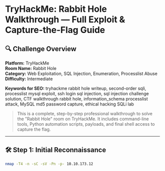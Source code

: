 # TryHackMe: Rabbit Hole Walkthrough — Full Exploit & Capture-the-Flag Guide

## 🔍 Challenge Overview

**Platform:** TryHackMe  
**Room Name:** Rabbit Hole  
**Category:** Web Exploitation, SQL Injection, Enumeration, Processlist Abuse  
**Difficulty:** Intermediate  

**Keywords for SEO:** tryhackme rabbit hole writeup, second-order sqli, processlist mysql exploit, ssh login sql injection, sql injection challenge solution, CTF walkthrough rabbit hole, information_schema processlist attack, MySQL md5 password capture, ethical hacking SQLi lab

> This is a complete, step-by-step professional walkthrough to solve the "Rabbit Hole" room on TryHackMe. It includes command-line tools, Python automation scripts, payloads, and final shell access to capture the flag.

---

## 🛠 Step 1: Initial Reconnaissance

```bash
nmap -T4 -n -sC -sV -Pn -p- 10.10.173.12